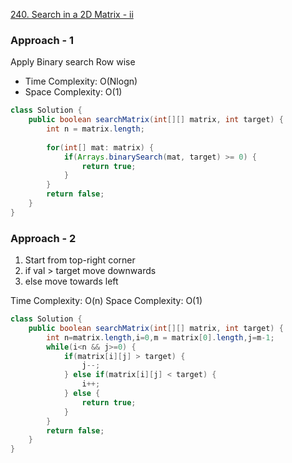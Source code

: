 
[240. Search in a 2D Matrix - ii](https://leetcode.com/problems/search-a-2d-matrix-ii/)

### Approach - 1
Apply Binary search Row wise

- Time Complexity: O(Nlogn)
- Space Complexity: O(1)

```java
class Solution {
    public boolean searchMatrix(int[][] matrix, int target) {
        int n = matrix.length;
        
        for(int[] mat: matrix) {
            if(Arrays.binarySearch(mat, target) >= 0) {
                return true;
            }
        }
        return false;
    }
}
```

### Approach - 2

1. Start from top-right corner
2. if val > target move downwards
3. else move towards left

Time Complexity: O(n)
Space Complexity: O(1)

```java
class Solution {
    public boolean searchMatrix(int[][] matrix, int target) {
        int n=matrix.length,i=0,m = matrix[0].length,j=m-1;
        while(i<n && j>=0) {
            if(matrix[i][j] > target) {
                j--;
            } else if(matrix[i][j] < target) {
                i++;
            } else {
                return true;
            }
        }
        return false;
    }
}
```
